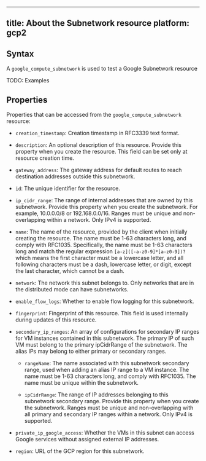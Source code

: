 

---
title: About the Subnetwork resource
platform: gcp2
---

## Syntax
A `google_compute_subnetwork` is used to test a Google Subnetwork resource

TODO: Examples

## Properties
Properties that can be accessed from the `google_compute_subnetwork` resource:

  * `creation_timestamp`: Creation timestamp in RFC3339 text format.

  * `description`: An optional description of this resource. Provide this property when you create the resource. This field can be set only at resource creation time.

  * `gateway_address`: The gateway address for default routes to reach destination addresses outside this subnetwork.

  * `id`: The unique identifier for the resource.

  * `ip_cidr_range`: The range of internal addresses that are owned by this subnetwork. Provide this property when you create the subnetwork. For example, 10.0.0.0/8 or 192.168.0.0/16. Ranges must be unique and non-overlapping within a network. Only IPv4 is supported.

  * `name`: The name of the resource, provided by the client when initially creating the resource. The name must be 1-63 characters long, and comply with RFC1035. Specifically, the name must be 1-63 characters long and match the regular expression `[a-z]([-a-z0-9]*[a-z0-9])?` which means the first character must be a lowercase letter, and all following characters must be a dash, lowercase letter, or digit, except the last character, which cannot be a dash.

  * `network`: The network this subnet belongs to. Only networks that are in the distributed mode can have subnetworks.

  * `enable_flow_logs`: Whether to enable flow logging for this subnetwork.

  * `fingerprint`: Fingerprint of this resource. This field is used internally during updates of this resource.

  * `secondary_ip_ranges`: An array of configurations for secondary IP ranges for VM instances contained in this subnetwork. The primary IP of such VM must belong to the primary ipCidrRange of the subnetwork. The alias IPs may belong to either primary or secondary ranges.

    * `rangeName`: The name associated with this subnetwork secondary range, used when adding an alias IP range to a VM instance. The name must be 1-63 characters long, and comply with RFC1035. The name must be unique within the subnetwork.

    * `ipCidrRange`: The range of IP addresses belonging to this subnetwork secondary range. Provide this property when you create the subnetwork. Ranges must be unique and non-overlapping with all primary and secondary IP ranges within a network. Only IPv4 is supported.

  * `private_ip_google_access`: Whether the VMs in this subnet can access Google services without assigned external IP addresses.

  * `region`: URL of the GCP region for this subnetwork.
